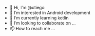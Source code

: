 - 👋 Hi, I’m @otiego
- 👀 I’m interested in Android development
- 🌱 I’m currently learning kotlin
- 💞️ I’m looking to collaborate on ...
- 📫 How to reach me ...

<!---
otiego/otiego is a ✨ special ✨ repository because its `README.md` (this file) appears on your GitHub profile.
You can click the Preview link to take a look at your changes.
--->
